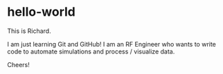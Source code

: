 # hello-world

This is Richard.

I am just learning Git and GitHub!
I am an RF Engineer who wants to write code to automate simulations and process / visualize data.

Cheers!
